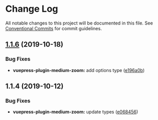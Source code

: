 # Change Log

All notable changes to this project will be documented in this file.
See [Conventional Commits](https://conventionalcommits.org) for commit guidelines.

## [1.1.6](https://github.com/vuepress/vuepress-community/compare/vuepress-plugin-medium-zoom@1.1.4...vuepress-plugin-medium-zoom@1.1.6) (2019-10-18)

### Bug Fixes

- **vuepress-plugin-medium-zoom:** add options type ([e196a0b](https://github.com/vuepress/vuepress-community/commit/e196a0ba2716b287699c91bab488e6ac77356646))

## 1.1.4 (2019-10-12)

### Bug Fixes

- **vuepress-plugin-medium-zoom:** update types ([e068456](https://github.com/vuepress/vuepress-community/commit/e068456))
